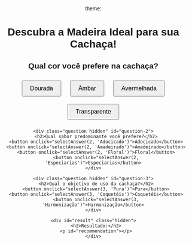 theme:<jekyll-theme-hacker></jekyll-theme-hacker>
<!DOCTYPE html>
<html lang="en">
<head>
  <meta charset="UTF-8">
  <meta name="viewport" content="width=device-width, initial-scale=1.0">
  <title>Quiz da Cachaça - Madeira Ideal</title>
  <style>
    body {
      font-family: Arial, sans-serif;
      text-align: center;
      padding: 20px;
    }
    .hidden {
      display: none;
    }
    button {
      margin: 10px;
      padding: 10px 20px;
      font-size: 16px;
      cursor: pointer;
    }
  </style>
</head>
<body>
  <h1>Descubra a Madeira Ideal para sua Cachaça!</h1>
  <div id="quiz">
    <div class="question" id="question-1">
      <h2>Qual cor você prefere na cachaça?</h2>
      <button onclick="selectAnswer(1, 'Dourada')">Dourada</button>
      <button onclick="selectAnswer(1, 'Âmbar')">Âmbar</button>
      <button onclick="selectAnswer(1, 'Avermelhada')">Avermelhada</button>
      <button onclick="selectAnswer(1, 'Transparente')">Transparente</button>
    </div>

    <div class="question hidden" id="question-2">
      <h2>Qual sabor predominante você prefere?</h2>
      <button onclick="selectAnswer(2, 'Adocicado')">Adocicado</button>
      <button onclick="selectAnswer(2, 'Amadeirado')">Amadeirado</button>
      <button onclick="selectAnswer(2, 'Floral')">Floral</button>
      <button onclick="selectAnswer(2, 'Especiarias')">Especiarias</button>
    </div>

    <div class="question hidden" id="question-3">
      <h2>Qual o objetivo de uso da cachaça?</h2>
      <button onclick="selectAnswer(3, 'Pura')">Pura</button>
      <button onclick="selectAnswer(3, 'Coquetéis')">Coquetéis</button>
      <button onclick="selectAnswer(3, 'Harmonização')">Harmonização</button>
    </div>

    <div id="result" class="hidden">
      <h2>Resultado:</h2>
      <p id="recommendation"></p>
    </div>
  </div>

  <script>
    const answers = {};
    const recommendations = {
      // Combinando características e 20 tipos de madeira
      "Dourada-Adocicado-Pura": { madeira: "Carvalho", tempo: "12-18 meses" },
      "Dourada-Adocicado-Coquetéis": { madeira: "Amburana", tempo: "6-12 meses" },
      "Dourada-Amadeirado-Harmonização": { madeira: "Ipê", tempo: "12-24 meses" },
      "Âmbar-Amadeirado-Pura": { madeira: "Jatobá", tempo: "18-24 meses" },
      "Âmbar-Floral-Coquetéis": { madeira: "Pau-Rosa", tempo: "12-18 meses" },
      "Âmbar-Especiarias-Harmonização": { madeira: "Cedro", tempo: "12-18 meses" },
      "Avermelhada-Adocicado-Pura": { madeira: "Pau-Brasil", tempo: "18-24 meses" },
      "Avermelhada-Adocicado-Coquetéis": { madeira: "Jequitibá", tempo: "6-12 meses" },
      "Avermelhada-Floral-Harmonização": { madeira: "Freijó", tempo: "12-18 meses" },
      "Transparente-Adocicado-Pura": { madeira: "Amendoim", tempo: "6-12 meses" },
      "Transparente-Amadeirado-Coquetéis": { madeira: "Angelim Pedra", tempo: "12-18 meses" },
      "Transparente-Especiarias-Harmonização": { madeira: "Angelim Vermelho", tempo: "12-24 meses" },
      "Dourada-Floral-Pura": { madeira: "Guaiacá", tempo: "12-18 meses" },
      "Âmbar-Adocicado-Pura": { madeira: "Castanheira", tempo: "18-24 meses" },
      "Âmbar-Especiarias-Coquetéis": { madeira: "Garapeira", tempo: "12-18 meses" },
      "Transparente-Floral-Pura": { madeira: "Eucalipto", tempo: "6-12 meses" },
      "Transparente-Especiarias-Coquetéis": { madeira: "Sucupira", tempo: "12-18 meses" },
      "Avermelhada-Floral-Pura": { madeira: "Peroba", tempo: "12-18 meses" },
      "Avermelhada-Especiarias-Harmonização": { madeira: "Jacarandá", tempo: "18-24 meses" },
      "Dourada-Especiarias-Coquetéis": { madeira: "Mogno Africano", tempo: "12-18 meses" },
    };

    function selectAnswer(question, answer) {
      answers[question] = answer;

      document.getElementById(`question-${question}`).classList.add('hidden');
      const nextQuestion = document.getElementById(`question-${question + 1}`);
      if (nextQuestion) {
        nextQuestion.classList.remove('hidden');
      } else {
        showResult();
      }
    }

    function showResult() {
      const key = Object.values(answers).join('-');
      const recommendation = recommendations[key] || { madeira: "Indefinida", tempo: "Consulte um especialista." };
      
      document.getElementById('recommendation').innerText = 
        `Madeira recomendada: ${recommendation.madeira}\nTempo de maturação: ${recommendation.tempo}`;
      document.getElementById('result').classList.remove('hidden');
    }
  </script>
</body>
</html>
